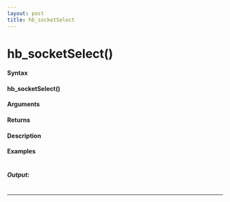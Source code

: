 ```yaml
---
layout: post
title: hb_socketSelect
---
```


# hb_socketSelect()


#### Syntax

#### hb_socketSelect()

#### Arguments

#### Returns

#### Description

#### Examples

```

```

##### Output:

```

```

---